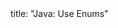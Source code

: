 <frontmatter>
title: "Java: Use Enums"
</frontmatter>

<include src="unit-inPage-asFlat.md" boilerplate />